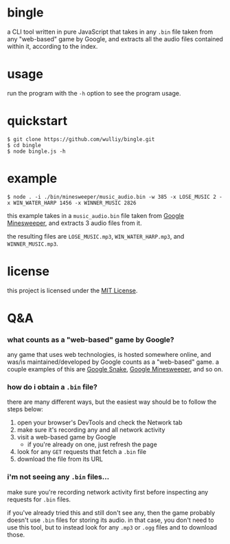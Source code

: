 # bingle
a CLI tool written in pure JavaScript that takes in any `.bin` file taken from any "web-based" game by Google, and extracts all the audio files contained within it, according to the index.

# usage
run the program with the `-h` option to see the program usage.

# quickstart
```console
$ git clone https://github.com/wulliy/bingle.git
$ cd bingle
$ node bingle.js -h
```

# example
```console
$ node . -i ./bin/minesweeper/music_audio.bin -w 385 -x LOSE_MUSIC 2 -x WIN_WATER_HARP 1456 -x WINNER_MUSIC 2826
```

this example takes in a `music_audio.bin` file taken from [Google Minesweeper](https://www.google.com/fbx?fbx=minesweeper), and extracts 3 audio files from it.

the resulting files are `LOSE_MUSIC.mp3`, `WIN_WATER_HARP.mp3`, and `WINNER_MUSIC.mp3`.

# license
this project is licensed under the [MIT License](https://choosealicense.com/licenses/mit).

# Q&A
### what counts as a "web-based" game by Google?
any game that uses web technologies, is hosted somewhere online, and was/is maintained/developed by Google counts as a "web-based" game.
a couple examples of this are [Google Snake](https://www.google.com/fbx?fbx=snake_arcade), [Google Minesweeper](https://www.google.com/fbx?fbx=minesweeper), and so on.

### how do i obtain a `.bin` file?
there are many different ways, but the easiest way should be to follow the steps below:
1. open your browser's DevTools and check the Network tab
2. make sure it's recording any and all network activity
3. visit a web-based game by Google
	- if you're already on one, just refresh the page
4. look for any `GET` requests that fetch a `.bin` file
5. download the file from its URL

### i'm not seeing any `.bin` files...
make sure you're recording network activity first before inspecting any requests for `.bin` files.

if you've already tried this and still don't see any, then the game probably doesn't use `.bin` files for storing its audio. in that case, you don't need to use this tool, but to instead look for any `.mp3` or `.ogg` files and to download those.